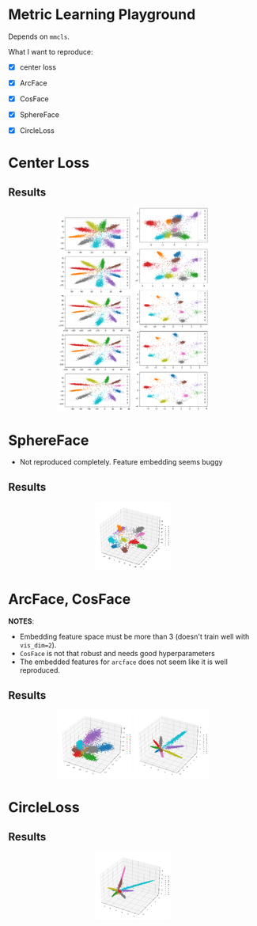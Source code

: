 # Metric Learning Playground

Depends on `mmcls`.

What I want to reproduce:
- [x] center loss
- [x] ArcFace
- [x] CosFace
- [x] SphereFace
- [x] CircleLoss


# Center Loss


## Results

<div align="center">
  <img src=".readme/ce.png" alt="ce" width="30%">
  <img src=".readme/center.png" alt="center" width="30%">
</div>

# SphereFace

- Not reproduced completely. Feature embedding seems buggy

## Results

<div align="center">
  <img src=".readme/sphereface.png" alt="sphereface" width="30%">
</div>


# ArcFace, CosFace

__NOTES__:
- Embedding feature space must be more than 3 (doesn't train well with `vis_dim=2`).
- `CosFace` is not that robust and needs good hyperparameters
- The embedded features for `arcface` does not seem like it is well reproduced.

## Results

<div align="center">
  <img src=".readme/arcface.png" alt="arcface" width="30%">
  <img src=".readme/cosface.png" alt="cosface" width="30%">
</div>


# CircleLoss

## Results

<div align="center">
  <img src=".readme/circleloss.png" alt="circleloss" width="30%">
</div>
